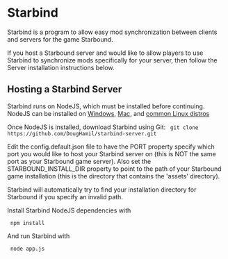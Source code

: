 Starbind
===============

Starbind is a program to allow easy mod synchronization between clients and servers for the game Starbound.

If you host a Starbound server and would like to allow players to use Starbind to synchronize mods specifically for your
server, then follow the Server installation instructions below.

Hosting a Starbind Server
---------------------------------
Starbind runs on NodeJS, which must be installed before continuing.
NodeJS can be installed on [Windows](http://nodejs.org/download/), [Mac](http://nodejs.org/download/), and [common Linux distros](https://github.com/joyent/node/wiki/Installing-Node.js-via-package-manager)

Once NodeJS is installed, download Starbind using Git:
` git clone https://github.com/DougHamil/starbind-server.git`

Edit the config.default.json file to have the PORT property specify which port you would like to host your Starbind server on (this is NOT the same port as your Starbound game server).  Also set the STARBOUND_INSTALL_DIR property to point to the path of your Starbound game installation (this is the directory that contains the 'assets' directory).

Starbind will automatically try to find your installation directory for Starbound if you specify an invalid path.

Install Starbind NodeJS dependencies with

` npm install`

And run Starbind with

` node app.js`
